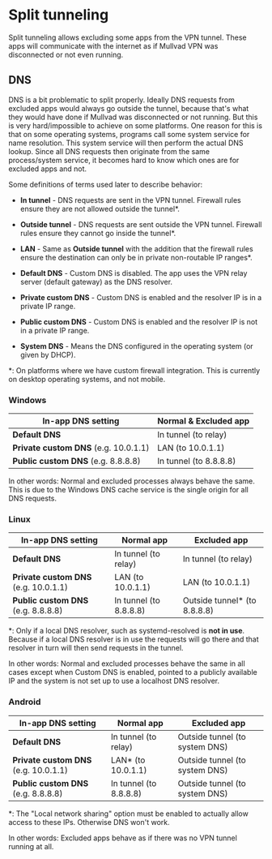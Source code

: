 # Split tunneling

Split tunneling allows excluding some apps from the VPN tunnel. These apps will communicate
with the internet as if Mullvad VPN was disconnected or not even running.

## DNS

DNS is a bit problematic to split properly. Ideally DNS requests from excluded apps would
always go outside the tunnel, because that's what they would have done if Mullvad was disconnected
or not running. But this is very hard/impossible to achieve on some platforms.
One reason for this is that on some operating systems, programs call some system service
for name resolution. This system service will then perform the actual DNS lookup.
Since all DNS requests then originate from the same process/system service, it becomes hard
to know which ones are for excluded apps and not.

Some definitions of terms used later to describe behavior:

* **In tunnel** - DNS requests are sent in the VPN tunnel. Firewall rules ensure they
    are not allowed outside the tunnel*.
* **Outside tunnel** - DNS requests are sent outside the VPN tunnel. Firewall rules ensure
    they cannot go inside the tunnel*.
* **LAN** - Same as **Outside tunnel** with the addition that the firewall rules ensure
    the destination can only be in private non-routable IP ranges*.

* **Default DNS** - Custom DNS is disabled. The app uses the VPN relay server (default gateway)
    as the DNS resolver.
* **Private custom DNS** - Custom DNS is enabled and the resolver IP is in a private IP range.
* **Public custom DNS** - Custom DNS is enabled and the resolver IP is not in a private IP range.
* **System DNS** - Means the DNS configured in the operating system (or given by DHCP).

*: On platforms where we have custom firewall integration. This is currently on desktop operating
  systems, and not mobile.

### Windows

| In-app DNS setting | Normal & Excluded app |
|-|-|
| **Default DNS** | In tunnel (to relay) |
| **Private custom DNS** (e.g. 10.0.1.1) | LAN (to 10.0.1.1) |
| **Public custom DNS** (e.g. 8.8.8.8) | In tunnel (to 8.8.8.8) |

In other words: Normal and excluded processes always behave the same. This is due to the
Windows DNS cache service is the single origin for all DNS requests.

### Linux

| In-app DNS setting | Normal app | Excluded app |
|-|-|-|
| **Default DNS** | In tunnel (to relay) | In tunnel (to relay) |
| **Private custom DNS** (e.g. 10.0.1.1) | LAN (to 10.0.1.1) | LAN (to 10.0.1.1) |
| **Public custom DNS** (e.g. 8.8.8.8) | In tunnel (to 8.8.8.8) | Outside tunnel* (to 8.8.8.8) |

*: Only if a local DNS resolver, such as systemd-resolved is **not in use**. Because if a
local DNS resolver is in use the requests will go there and that resolver in turn will then
send requests in the tunnel.

In other words: Normal and excluded processes behave the same in all cases except when Custom DNS
is enabled, pointed to a publicly available IP and the system is not set up to use a localhost DNS
resolver.

### Android

| In-app DNS setting | Normal app | Excluded app |
|-|-|-|
| **Default DNS** | In tunnel (to relay) | Outside tunnel (to system DNS) |
| **Private custom DNS** (e.g. 10.0.1.1) | LAN* (to 10.0.1.1) | Outside tunnel (to system DNS) |
| **Public custom DNS** (e.g. 8.8.8.8) | In tunnel (to 8.8.8.8) | Outside tunnel (to system DNS) |

*: The "Local network sharing" option must be enabled to actually allow access to these IPs.
Otherwise DNS won't work.

In other words: Excluded apps behave as if there was no VPN tunnel running at all.

